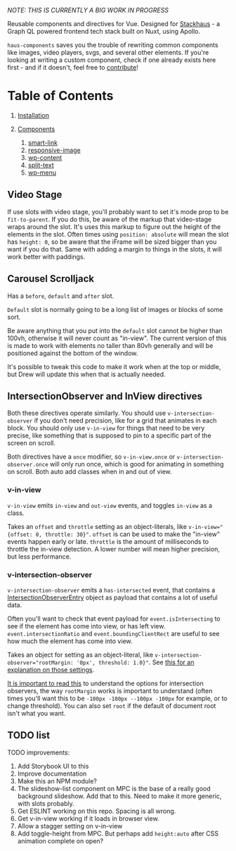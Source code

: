 _NOTE: THIS IS CURRENTLY A BIG WORK IN PROGRESS_

Reusable components and directives for Vue. Designed for [Stackhaus](https://github.com/funkhaus/stackhaus) - a Graph QL powered frontend tech stack built on Nuxt, using Apollo.

`haus-components` saves you the trouble of rewriting common components like images, video players, svgs, and several other elements. If you're looking at writing a custom component, check if one already exists here first - and if it doesn't, feel free to [contribute](#contributing)!

# Table of Contents

1.  [Installation](#installation)
1.  [Components](#components)

    1.  [smart-link](#smart-link)
    1.  [responsive-image](#responsive-image)
    1.  [wp-content](#wp-content)
    1.  [split-text](#wp-content)
    1.  [wp-menu](#wp-menu)

## Video Stage

If use slots with video stage, you'll probably want to set it's mode prop to be `fit-to-parent`. If you do this, be aware of the markup that video-stage wraps around the slot. It's uses this markup to figure out the height of the elements in the slot. Often times using `position: absolute` will mean the slot has `height: 0`, so be aware that the iFrame will be sized bigger than you want if you do that. Same with adding a margin to things in the slots, it will work better with paddings.

## Carousel Scrolljack

Has a `before`, `default` and `after` slot.

`Default` slot is normally going to be a long list of images or blocks of some sort.

Be aware anything that you put into the `default` slot cannot be higher than 100vh, otherwise it will never count as "in-view". The current version of this is made to work with elements no taller than 80vh generally and will be positioned against the bottom of the window.

It's possible to tweak this code to make it work when at the top or middle, but Drew will update this when that is actually needed.

## IntersectionObserver and InView directives

Both these directives operate similarly. You should use `v-intersection-observer` if you don't need precision, like for a grid that animates in each block. You should only use `v-in-view` for things that need to be very precise, like something that is supposed to pin to a specific part of the screen on scroll.

Both directives have a `once` modifier, so `v-in-view.once` or `v-intersection-observer.once` will only run once, which is good for animating in something on scroll. Both auto add classes when in and out of view.

### v-in-view
`v-in-view` emits `in-view` and `out-view` events, and toggles `in-view` as a class.

Takes an `offset` and `throttle` setting as an object-literals, like `v-in-view="{offset: 0, throttle: 30}"`. `offset` is can be used to make the "in-view" events happen early or late. `throttle` is the amount of milliseconds to throttle the in-view detection. A lower number will mean higher precision, but less performance.

### v-intersection-observer
`v-intersection-observer` emits a `has-intersected` event, that contains a [IntersectionObserverEntry](https://developer.mozilla.org/en-US/docs/Web/API/IntersectionObserverEntry) object as payload that contains a lot of useful data.

Often you'll want to check that event payload for `event.isIntersecting` to see if the element has come into view, or has left view. `event.intersectionRatio` and `event.boundingClientRect` are useful to see how much the element has come into view.

Takes an object for setting as an object-literal, like `v-intersection-observer="rootMargin: '0px', threshold: 1.0}"`. See [this for an explanation on those settings](https://developer.mozilla.org/en-US/docs/Web/API/Intersection_Observer_API).

[It is important to read this](https://developer.mozilla.org/en-US/docs/Web/API/Intersection_Observer_API) to understand the options for intersection observers, the way `rootMargin` works is important to understand (often times you'll want this to be `-100px -100px --100px -100px` for example, or to change threshold). You can also set `root` if the default of document root isn't what you want.

## TODO list

TODO improvements:

1.  Add Storybook UI to this
1.  Improve documentation
1.  Make this an NPM module?
1.  The slideshow-list component on MPC is the base of a really good background slideshow. Add that to this. Need to make it more generic, with slots probably.
1.  Get ESLINT working on this repo. Spacing is all wrong.
1.  Get v-in-view working if it loads in browser view.
1.  Allow a stagger setting on v-in-view
1.  Add toggle-height from MPC. But perhaps add `height:auto` after CSS animation complete on open?
